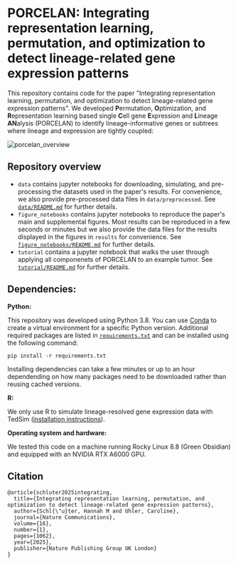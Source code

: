 # PORCELAN: Integrating representation learning, permutation, and optimization to detect lineage-related gene expression patterns
This repository contains code for the paper "Integrating representation learning, permutation, and optimization to detect lineage-related gene expression patterns". We developed **P**ermutation, **O**ptimization, and **R**epresentation learning based single **C**ell gene **E**xpression and **L**ineage **AN**alysis (PORCELAN) to identify lineage-informative genes or subtrees where lineage and expression are tightly coupled:

![porcelan_overview](https://github.com/uhlerlab/porcelan/assets/34376746/bc4ba6c2-00c9-4d34-b4e6-332ba64cf829)

## Repository overview

* `data` contains jupyter notebooks for downloading, simulating, and pre-processing the datasets used in the paper's results. For convenience, we also provide pre-processed data files in `data/preprocessed`. See [`data/README.md`](data/README.md) for further details.
* `figure_notebooks` contains jupyter notebooks to reproduce the paper's main and supplemental figures. Most results can be reproduced in a few seconds or minutes but we also provide the data files for the results displayed in the figures in `results` for convenience. See [`figure_notebooks/README.md`](figure_notebooks/README.md) for further details.
* `tutorial` contains a jupyter notebook that walks the user through applying all componenets of PORCELAN to an example tumor. See [`tutorial/README.md`](tutorial/README.md) for further details.

## Dependencies:
**Python:**

This repository was developed using Python 3.8. You can use [Conda](https://conda.io/projects/conda/en/latest/user-guide/tasks/manage-environments.html#) to create a virtual environment for a specific Python version. Additional required packages are listed in [`requirements.txt`](requirements.txt) and can be installed using the following command:
```
pip install -r requirements.txt
```
Installing dependencies can take a few minutes or up to an hour dependending on how many packages need to be downloaded rather than reusing cached versions.

**R:**

We only use R to simulate lineage-resolved gene expression data with TedSim ([installation instructions](https://github.com/Galaxeee/TedSim/tree/main)).

**Operating system and hardware:**

We tested this code on a machine running Rocky Linux 8.8 (Green Obsidian) and equipped with an NVIDIA RTX A6000 GPU.

## Citation
```
@article{schluter2025integrating,
  title={Integrating representation learning, permutation, and optimization to detect lineage-related gene expression patterns},
  author={Schl{\"u}ter, Hannah M and Uhler, Caroline},
  journal={Nature Communications},
  volume={16},
  number={1},
  pages={1062},
  year={2025},
  publisher={Nature Publishing Group UK London}
}
```
